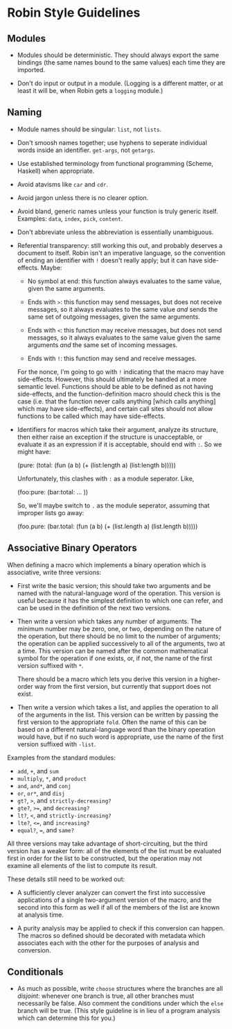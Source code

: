 Robin Style Guidelines
======================

Modules
-------

* Modules should be deterministic.  They should always export the same
  bindings (the same names bound to the same values) each time they
  are imported.

* Don't do input or output in a module.  (Logging is a different matter,
  or at least it will be, when Robin gets a `logging` module.)

Naming
------

* Module names should be singular: `list`, not `lists`.

* Don't smoosh names together; use hyphens to seperate individual
  words inside an identifier.  `get-args`, not `getargs`.

* Use established terminology from functional programming (Scheme,
  Haskell) when appropriate.

* Avoid atavisms like `car` and `cdr`.

* Avoid jargon unless there is no clearer option.

* Avoid bland, generic names unless your function is truly generic
  itself.  Examples: `data`, `index`, `pick`, `content`.

* Don't abbreviate unless the abbreviation is essentially unambiguous.

* Referential transparency: still working this out, and probably
  deserves a document to itself.  Robin isn't an imperative language,
  so the convention of ending an identifier with `!` doesn't really
  apply; but it can have side-effects.  Maybe:

  * No symbol at end: this function always evaluates to the same
    value, given the same arguments.

  * Ends with `>`: this function may send messages, but does not
    receive messages, so it always evaluates to the same value *and*
    sends the same set of outgoing messages, given the same arguments.

  * Ends with `<`: this function may receive messages, but does not
    send messages, so it always evaluates to the same value given the
    same arguments *and* the same set of incoming messages.

  * Ends with `!`: this function may send and receive messages.

  For the nonce, I'm going to go with `!` indicating that the macro
  may have side-effects.  However, this should ultimately be handled at
  a more semantic level.  Functions should be able to be defined as
  not having side-effects, and the function-definition macro should
  check this is the case (i.e. that the function never calls anything
  [which calls anything] which may have side-effects), and certain
  call sites should not allow functions to be called which may have
  side-effects.

* Identifiers for macros which take their argument, analyze its
  structure, then either raise an exception if the structure is
  unacceptable, or evaluate it as an expression if it is acceptable,
  should end with `:`.  So we might have:

    (pure: (total: (fun (a b) (+ (list:length a) (list:length b)))))

  Unfortunately, this clashes with `:` as a module seperator.  Like,

    (foo:pure: (bar:total: ... ))

  So, we'll maybe switch to `.` as the module seperator, assuming that
  improper lists go away:

    (foo.pure: (bar.total:
      (fun (a b)
        (+ (list.length a) (list.length b)))))

Associative Binary Operators
----------------------------

When defining a macro which implements a binary operation which is
associative, write three versions:

* First write the basic version; this should take two arguments and be named
  with the natural-language word of the operation.  This version is useful
  because it has the simplest definition to which one can refer, and can be
  used in the definition of the next two versions.

* Then write a version which takes any number of arguments.  The minimum
  number may be zero, one, or two, depending on the nature of the operation,
  but there should be no limit to the number of arguments; the operation can
  be applied successively to all of the arguments, two at a time.  This
  version can be named after the common mathematical symbol for the operation
  if one exists, or, if not, the name of the first version suffixed with `*`.

  There should be a macro which lets you derive this version in a higher-
  order way from the first version, but currently that support does not
  exist.

* Then write a version which takes a list, and applies the operation to all
  of the arguments in the list.  This version can be written by passing the
  first version to the appropriate `fold`.  Often the name of this can be
  based on a different natural-language word than the binary operation would
  have, but if no such word is appropriate, use the name of the first version
  suffixed with `-list`.

Examples from the standard modules:

* `add`, `+`, and `sum`
* `multiply`, `*`, and `product`
* `and`, `and*`, and `conj`
* `or`, `or*`, and `disj`
* `gt?`, `>`, and `strictly-decreasing?`
* `gte?`, `>=`, and `decreasing?`
* `lt?`, `<`, and `strictly-increasing?`
* `lte?`, `<=`, and `increasing?`
* `equal?`, `=`, and `same?`

All three versions may take advantage of short-circuiting, but the third
version has a weaker form: all of the elements of the list must be evaluated
first in order for the list to be constructed, but the operation may not
examine all elements of the list to compute its result.

These details still need to be worked out:

* A sufficiently clever analyzer can convert the first into successive
  applications of a single two-argument version of the macro, and the
  second into this form as well if all of the members of the list are
  known at analysis time.

* A purity analysis may be applied to check if this conversion can
  happen.  The macros so defined should be decorated with metadata which
  associates each with the other for the purposes of analysis and
  conversion.

Conditionals
------------

* As much as possible, write `choose` structures where the branches
  are all _disjoint_: whenever one branch is true, all other branches
  must necessarily be false.  Also comment the conditions under which
  the `else` branch will be true.  (This style guideline is in lieu
  of a program analysis which can determine this for you.)
